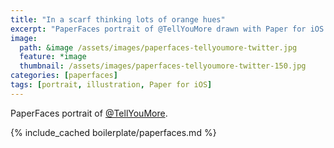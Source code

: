 ```yaml
---
title: "In a scarf thinking lots of orange hues"
excerpt: "PaperFaces portrait of @TellYouMore drawn with Paper for iOS on an iPad."
image: 
  path: &image /assets/images/paperfaces-tellyoumore-twitter.jpg 
  feature: *image
  thumbnail: /assets/images/paperfaces-tellyoumore-twitter-150.jpg
categories: [paperfaces]
tags: [portrait, illustration, Paper for iOS]
---
```


PaperFaces portrait of [@TellYouMore](https://twitter.com/TellYouMore).

{% include_cached boilerplate/paperfaces.md %}
